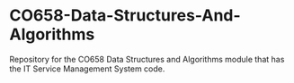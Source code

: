 # CO658-Data-Structures-And-Algorithms
 Repository for the CO658 Data Structures and Algorithms module that has the IT Service Management System code.

